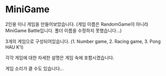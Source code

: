 # MiniGame
2인용 미니 게임을 만들어보았습니다. (게임 이름은 RandomGame이 아니라 MiniGame Battle입니다. 폴더 이름을 수정하지 못했습니다...)

3개의 게임으로 구성되어있습니다. (1. Number game, 2. Racing game, 3. Pong HAU K'I)  

각각 게임에 대한 자세한 설명은 게임 속에 포함시켰습니다. 

게임 소리가 클 수도 있습니다...
